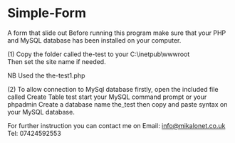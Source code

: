 # Simple-Form
A form that slide out
Before running this program make sure that your PHP and MySQL database has been installed
on your computer.

(1)
Copy the folder called the-test to your C:\inetpub\wwwroot\
Then set the site name if needed.

NB
Used the the-test1.php

(2)
To allow connection to MySql database
firstly, open the included file called Create Table test
start your MySQL command prompt or your phpadmin
Create a database name the_test then copy and paste syntax on your MySQL database.


For further instruction you can contact me on
Email: info@mikalonet.co.uk
Tel: 07424592553
